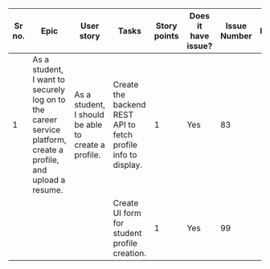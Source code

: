 | Sr no. | Epic                                                                                          | User story                                                     | Tasks                                                        | Story points | Does it have issue? | Issue Number | Risk | Impact and Probability | Countermeasure |
|-------|----------------------------------------------------------------------------------------------|---------------------------------------------------------------|--------------------------------------------------------------|--------------|---------------------|--------------|------|------------------------|---------------|
| 1     | As a student, I want to securely log on to the career service platform, create a profile, and upload a resume. | As a student, I should be able to create a profile.           | Create the backend REST API to fetch profile info to display. | 1            | Yes                 | 83           |      |                        |               |
|       |                                                                                              |                                                               | Create UI form for student profile creation.                  | 1            | Yes                 | 99           |      |                        |               |
